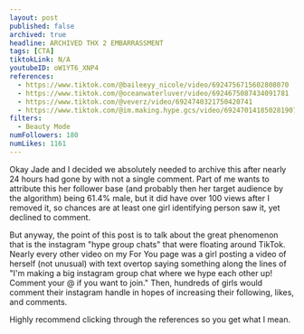 ```yaml
---
layout: post
published: false
archived: true
headline: ARCHIVED THX 2 EMBARRASSMENT
tags: [CTA]
tiktokLink: N/A
youtubeID: oW1YT6_XNP4
references:
  - https://www.tiktok.com/@baileeyy_nicole/video/6924756715602808070
  - https://www.tiktok.com/@oceanwaterluver/video/6924675087434091781
  - https://www.tiktok.com/@veverz/video/6924740321750420741
  - https://www.tiktok.com/@im.making.hype.gcs/video/6924701418502819077
filters:
  - Beauty Mode
numFollowers: 180
numLikes: 1161
---
```


Okay Jade and I decided we absolutely needed to archive this after nearly 24 hours had gone by with not a single comment. Part of me wants to attribute this her follower base (and probably then her target audience by the algorithm) being 61.4% male, but it did have over 100 views after I removed it, so chances are at least one girl identifying person saw it, yet declined to comment.

But anyway, the point of this post is to talk about the great phenomenon that is the instagram "hype group chats" that were floating around TikTok. Nearly every other video on my For You page was a girl posting a video of herself (not unusual) with text overtop saying something along the lines of "I'm making a big instagram group chat where we hype each other up! Comment your @ if you want to join." Then, hundreds of girls would comment their instagram handle in hopes of increasing their following, likes, and comments.

Highly recommend clicking through the references so you get what I mean.
